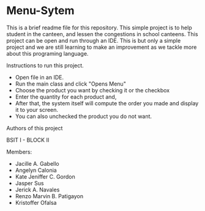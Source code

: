 # Menu-Sytem
This is a brief readme file for this repository.
This simple project is to help student in the canteen, and lessen the congestions in school canteens.
This project can be open and run through an IDE.
This is but only a simple project and we are still learning to make an improvement as we tackle more about this programing language.

Instructions to run this project.
* Open file in an IDE.
* Run the main class and click "Opens Menu"
* Choose the product you want by checking it or the checkbox
* Enter the quantity for each product and,
* After that, the system itself will compute the order you made and display it to your screen.
* You can also unchecked the product you do not want.

Authors of this project

BSIT I - BLOCK II

Members:
* Jacille A. Gabello
* Angelyn Calonia
* Kate Jeniffer C. Gordon
* Jasper Sus
* Jerick A. Navales
* Renzo Marvin B. Patigayon
* Kristoffer Ofalsa
		
